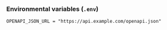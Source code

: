 ### Environmental variables (`.env`)

```
OPENAPI_JSON_URL = "https://api.example.com/openapi.json"
```
